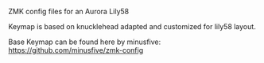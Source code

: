 ZMK config files for an Aurora Lily58

Keymap is based on knucklehead adapted and customized for lily58 layout.

Base Keymap can be found here by minusfive: https://github.com/minusfive/zmk-config